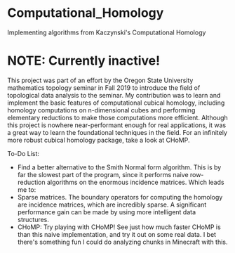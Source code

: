 # Computational_Homology
Implementing algorithms from Kaczynski's Computational Homology

# NOTE: Currently inactive!
This project was part of an effort by the Oregon State University mathematics topology seminar in Fall 2019 to introduce the field of topological data analysis to the seminar.
My contribution was to learn and implement the basic features of computational cubical homology, including homology computations on n-dimensional cubes and performing elementary reductions to make those computations more efficient.
Although this project is nowhere near-performant enough for real applications, it was a great way to learn the foundational techniques in the field.
For an infinitely more robust cubical homology package, take a look at CHoMP. 

To-Do List:
* Find a better alternative to the Smith Normal form algorithm. This is by far the slowest part of the program, since it performs naive row-reduction algorithms on the enormous incidence matrices. Which leads me to:
* Sparse matrices. The boundary operators for computing the homology are incidence matrices, which are incredibly sparse. A significant performance gain can be made by using more intelligent data structures.
* CHoMP: Try playing with CHoMP! See just how much faster CHoMP is than this naive implementation, and try it out on some real data. I bet there's something fun I could do analyzing chunks in Minecraft with this.
